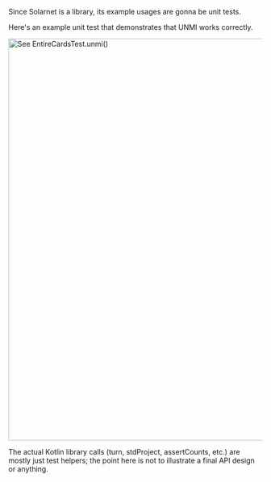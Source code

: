 Since Solarnet is a library, its example usages are gonna be unit tests.

Here's an example unit test that demonstrates that UNMI works correctly.

<img width="798" alt="See EntireCardsTest.unmi()" src="https://user-images.githubusercontent.com/934551/233289303-230fcf15-707d-44c5-bfba-7c022c73a5d7.png">

The actual Kotlin library calls (turn, stdProject, assertCounts, etc.) are mostly just test helpers; the point here is not to illustrate a final API design or anything. 
